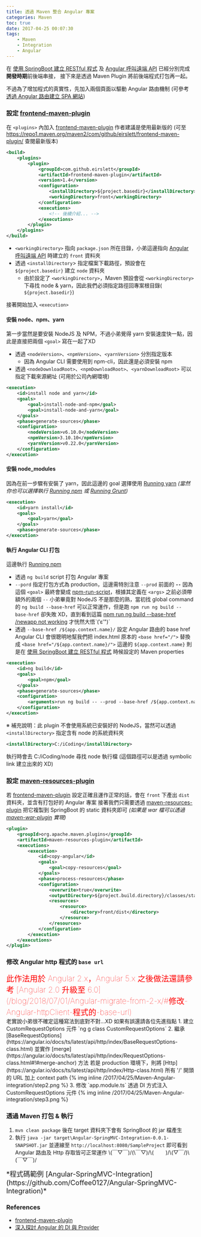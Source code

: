 ```yaml
---
title: 透過 Maven 整合 Angular 專案
categories: Maven
toc: true
date: 2017-04-25 00:07:30
tags:
    - Maven
    - Integration
    - Angular
---
```

在 [使用 SpringBoot 建立 RESTful 程式](/blog/2017/04/23/spring-boot-rest/) 及 [Angular 呼叫遠端 API](/blog/2017/04/23/Angular-proxy-to-backend-rest/) 已經分別完成**開發時期**前後端串接，
接下來是透過 Maven Plugin 將前後端程式打包再一起。

不過為了增加程式的真實性，先加入兩個頁面以驅動 Angular 路由機制 (可參考 [透過 Angular 路由建立 SPA 網站](/2017/04/24/Angular-simple-routing/))

<!--more-->

### 設定 [frontend-maven-plugin](https://github.com/eirslett/frontend-maven-plugin)
在 `<plugins>` 內加入 [frontend-maven-plugin](https://github.com/eirslett/frontend-maven-plugin)
作者建議是使用最新版的 (可至 https://repo1.maven.org/maven2/com/github/eirslett/frontend-maven-plugin/ 查閱最新版本)
```xml
<build>
    <plugins>
        <plugin>
            <groupId>com.github.eirslett</groupId>
            <artifactId>frontend-maven-plugin</artifactId>
            <version>1.4</version>
            <configuration>
                <installDirectory>${project.basedir}</installDirectory>
                <workingDirectory>front</workingDirectory>
            </configuration>
            <executions>
                <!-- 後續介紹... -->
            </executions>
        </plugin>
    </plugins>
</build>
```
* `<workingDirectory>` 指向 `package.json` 所在目錄，小弟這邊指向 [Angular 呼叫遠端 API](/blog/2017/04/23/Angular-proxy-to-backend-rest/) 時建立的 `front` 資料夾
* 透過 `<installDirectory`> 指定檔案下載路徑，預設會在 `${project.basedir}` 建立 `node` 資料夾
    + 由於設定了 `<workingDirectory>`，Maven 預設會從 `<workingDirectory>` 下尋找 node & yarn，因此我們必須指定路徑回專案根目錄( `${project.basedir}`)

接著開始加入 `<execution>`
#### 安裝 node、npm、yarn
第一步當然是要安裝 NodeJS 及 NPM，不過小弟覺得 yarn 安裝速度快一點，因此是直接把兩個 `<goal>` 寫在一起了XD
* 透過 `<nodeVersion>`、`<npmVersion>`、`<yarnVersion>` 分別指定版本
    + 因為 Angular CLI 需要使用到 npm-cli，因此還是必須安裝 npm
* 透過 `<nodeDownloadRoot>`、`<npmDownloadRoot>`、`<yarnDownloadRoot>` 可以指定下載來源網址 (可用於公司內網環境)
```xml
<execution>
    <id>install node and yarn</id>
    <goals>
        <goal>install-node-and-npm</goal>
        <goal>install-node-and-yarn</goal>
    </goals>
    <phase>generate-sources</phase>
    <configuration>
        <nodeVersion>v6.10.0</nodeVersion>
        <npmVersion>3.10.10</npmVersion>
        <yarnVersion>v0.22.0</yarnVersion>
    </configuration>
</execution>
```
#### 安裝 node_modules
因為在前一步驟有安裝了 yarn，因此這邊的 goal 選擇使用 [Running yarn](https://github.com/eirslett/frontend-maven-plugin#running-yarn)
*(當然你也可以選擇執行 [Running npm](https://github.com/eirslett/frontend-maven-plugin#running-npm) 或 [Running Grunt](https://github.com/eirslett/frontend-maven-plugin#running-grunt))*
```xml
<execution>
    <id>yarn install</id>
    <goals>
        <goal>yarn</goal>
    </goals>
    <phase>generate-sources</phase>
</execution>
```
#### 執行 Angular CLI 打包
這邊執行 [Running npm](https://github.com/eirslett/frontend-maven-plugin#running-npm)
* 透過 `ng build` script 打包 Angular 專案
* `--pord` 指定打包方式為 production，這邊需特別注意 `--prod` 前面的 **`--`**
  因為這個 `<goal>` 最終會變成 [npm-run-script](https://docs.npmjs.com/cli/run-script)，根據其定義在 `<args>` 之前必須帶額外的兩個 `--`
  小弟畢竟對 NodeJS 不是那麼的熟，當初找 global command 的 `ng build --base-href` 可以正常運作，但是跑 `npm run ng build --base-href` 卻失敗 XD，直到看到這篇 [npm run ng build --base-href /newapp not working](https://github.com/angular/angular-cli/issues/5768) 才恍然大悟ˋ(′ε‵")ˊ
* 透過 `--base-href /${app.context.name}/` 設定 Angular 路由的 base href
  Angular CLI 會很聰明地幫我們把 index.html 原本的 `<base href="/">` 替換成 `<base href="/${app.context.name}/">`
  這邊的 `${app.context.name}` 則是在 [使用 SpringBoot 建立 RESTful 程式](/blog/2017/04/23/spring-boot-rest/) 時候設定的 Maven properties
```xml
<execution>
    <id>ng build</id>
    <goals>
        <goal>npm</goal>
    </goals>
    <phase>generate-sources</phase>
    <configuration>
        <arguments>run ng build -- --prod --base-href /${app.context.name}/</arguments>
    </configuration>
</execution>
```

※ 補充說明：此 plugin 不會使用系統已安裝好的 NodeJS，當然可以透過 `<installDirectory>` 指定含有 node 的系統資料夾
```xml
<installDirectory>C:/iCoding</installDirectory>
```
執行時會去 C:/iCoding/node 尋找 node 執行檔 (這個路徑可以是透過 symbolic link 建立出來的 XD)

### 設定 [maven-resources-plugin](https://maven.apache.org/plugins/maven-resources-plugin/)
若 [frontend-maven-plugin](https://github.com/eirslett/frontend-maven-plugin) 設定正確且運作正常的話，會在 `front` 下產出 `dist` 資料夾，並含有打包好的 Angular 專案
接著我們只需要透過 [maven-resources-plugin](https://maven.apache.org/plugins/maven-resources-plugin/) 把它複製到 SpringBoot 的 static 資料夾即可
*(如果是 war 檔可以透過 [maven-war-plugin](https://maven.apache.org/plugins/maven-war-plugin/examples/including-excluding-files-from-war.html) 實現)*
```xml
<plugin>
    <groupId>org.apache.maven.plugins</groupId>
    <artifactId>maven-resources-plugin</artifactId>
    <executions>
        <execution>
            <id>copy-angular</id>
            <goals>
                <goal>copy-resources</goal>
            </goals>
            <phase>process-resources</phase>
            <configuration>
                <overwrite>true</overwrite>
                <outputDirectory>${project.build.directory}/classes/static</outputDirectory>
                <resources>
                    <resource>
                        <directory>front/dist</directory>
                    </resource>
                </resources>
            </configuration>
        </execution>
    </executions>
</plugin>
```

### 修改 Angular http 程式的 `base url`
<div style="color: red; font-size: 1.5em; font-weight: 100">此作法用於 Angular 2.x，Angular 5.x 之後做法還請參考 [Angular 2.0 升級至 6.0](/blog/2018/07/01/Angular-migrate-from-2-x/#修改-Angular-httpClient-程式的-base-url)</div>
老實說小弟很不確定這種寫法到底對不對...XD 如果有誤還請各位先進指點
1. 建立 CustomRequestOptions 元件 `ng g class CustomRequestOptions`
2. 繼承 [BaseRequestOptions](https://angular.io/docs/ts/latest/api/http/index/BaseRequestOptions-class.html) 並實作 [merge](https://angular.io/docs/ts/latest/api/http/index/RequestOptions-class.html#!#merge-anchor) 方法
  若是 production 環境下，則將 [Http](https://angular.io/docs/ts/latest/api/http/index/Http-class.html) 所有 '/' 開頭的 URL 加上 context path
{% img inline /2017/04/25/Maven-Angular-integration/step2.png %}
3. 修改 `app.module.ts` 透過 DI 方式注入 CustomRequestOptions 元件
{% img inline /2017/04/25/Maven-Angular-integration/step3.png %}

### 透過 Maven 打包 & 執行
1. `mvn clean package` 後在 target 資料夾下會有 SpringBoot 的 jar 檔產生
2. 執行 `java -jar target\Angular-SpringMVC-Integration-0.0.1-SNAPSHOT.jar` 並連線至 `http://localhost:8080/SampleProject` 即可看到 Angular 路由及 Http 存取皆可正常運作
  \\(￣▽￣)/(\￣▽)/\\(　 　)/\\(▽￣/)\\(￣▽￣)/ 

<span style="font-size: 1.3em">
*程式碼範例 [Angular-SpringMVC-Integration](https://github.com/Coffee0127/Angular-SpringMVC-Integration)*
</span>

### References
* [frontend-maven-plugin](https://github.com/eirslett/frontend-maven-plugin)
* [深入探討 Angular 的 DI 與 Provider](http://oomusou.io/angular/angular-di/)
